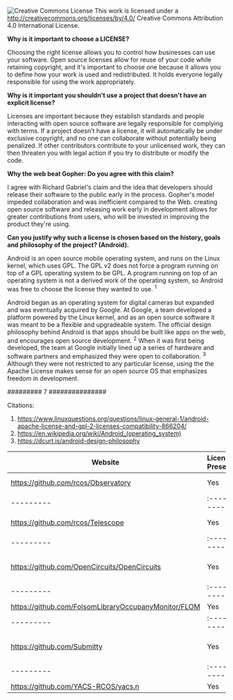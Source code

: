 ![Creative Commons License](https://i.creativecommons.org/l/by/4.0/88x31.png) This work is licensed under a http://creativecommons.org/licenses/by/4.0/ Creative Commons Attribution 4.0 International License.

<b> Why is it important to choose a LICENSE? </b> </br>

Choosing the right license allows you to control how businesses can use your software. Open source licenses allow for reuse of your code while retaining copyright, and it's important to choose one because it allows you to define how your work is used and redistributed. It holds everyone legally responsible for using the work appropriately.

<b> Why is it important you shouldn't use a project that doesn't have an explicit license? </b> </br>

Licenses are important because they establish standards and people interacting with open source software are legally responsible for complying with terms. If a project doesn't have a license, it will automatically be under exclusive copyright, and no one can collaborate without potentially being penalized. If other contributors contribute to your unlicensed work, they can then threaten you with legal action if you try to distribute or modify the code.

<b> Why the web beat Gopher: Do you agree with this claim? </b> </br>

I agree with Richard Gabriel's claim and the idea that developers should release their software to the public early in the process. Gopher's model impeded collaboration and was inefficient compared to the Web. creating open source software and releasing work early in development allows for greater contributions from users, who will be invested in improving the product they're using. 

<b>Can you justify why such a license is chosen based on the history, goals and philosophy of the project? (Android).</b> </br>

Android is an open source mobile operating system, and runs on the Linux kernel, which uses GPL. The GPL v2 does not force a program running on top of a GPL operating system to be GPL. A program running on top of an operating system is not a derived work of the operating system, so Android was free to choose the license they wanted to use. <sup>1</sup> 

Android began as an operating system for digital cameras but expanded and was eventually acquired by Google. At Google, a team developed a platform powered by the Linux kernel, and as an open source software it was meant to be a flexible and upgradeable system. The official design philosophy behind Android is that apps should be built like apps on the web, and encourages open source development. <sup>2</sup> When it was first being developed, the team at Google initially lined up a series of hardware and software partners and emphasized they were open to collaboration. <sup>3</sup> Although they were not restricted to any particular license, using the the Apache License makes sense for an open source OS that emphasizes freedom in development. 

######### 7 ###############

Citations: </br>
1. https://www.linuxquestions.org/questions/linux-general-1/android-apache-license-and-gpl-2-licenses-compatibility-866204/
2. https://en.wikipedia.org/wiki/Android_(operating_system)
3. https://dcurt.is/android-design-philosophy


Website | License Present | License
---------|:----------|:-------
https://github.com/rcos/Observatory | Yes | Two Clause BSD License https://en.wikipedia.org/wiki/ISC_license
---------|:----------|:-------
https://github.com/rcos/Telescope | Yes | MIT License https://en.wikipedia.org/wiki/MIT_License
---------|:----------|:-------
https://github.com/OpenCircuits/OpenCircuits | Yes | GPL-3.0 License https://www.gnu.org/licenses/gpl-3.0.en.html
---------|:----------|:-------
https://github.com/FolsomLibraryOccupanyMonitor/FLOM | Yes | MIT License
---------|:----------|:-------
https://github.com/Submitty| Yes | BSD 3-Clause License https://opensource.org/licenses/BSD-3-Clause
---------|:----------|:-------
https://github.com/YACS-RCOS/yacs.n | Yes | MIT License


